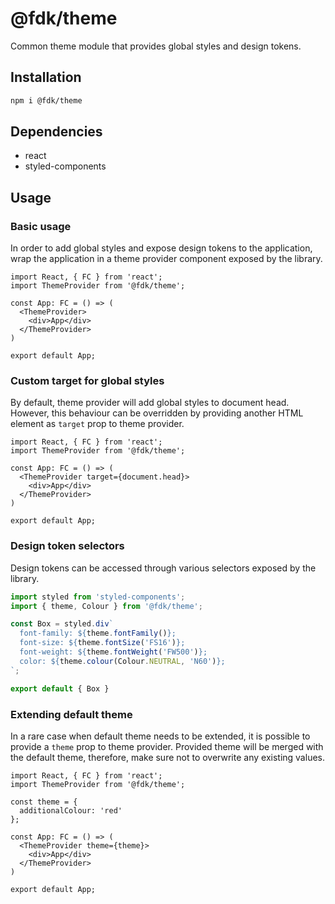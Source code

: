# @fdk/theme

Common theme module that provides global styles and design tokens.

## Installation

```bash
npm i @fdk/theme
```

## Dependencies

- react
- styled-components

## Usage

### Basic usage

In order to add global styles and expose design tokens to the application, wrap the application in a theme provider component exposed by the library.

```tsx
import React, { FC } from 'react';
import ThemeProvider from '@fdk/theme';

const App: FC = () => (
  <ThemeProvider>
    <div>App</div>
  </ThemeProvider>
)

export default App;
```

### Custom target for global styles

By default, theme provider will add global styles to document head. However, this behaviour can be overridden by providing another HTML element as `target` prop to theme provider.

```tsx
import React, { FC } from 'react';
import ThemeProvider from '@fdk/theme';

const App: FC = () => (
  <ThemeProvider target={document.head}>
    <div>App</div>
  </ThemeProvider>
)

export default App;
```

### Design token selectors

Design tokens can be accessed through various selectors exposed by the library.

```ts
import styled from 'styled-components';
import { theme, Colour } from '@fdk/theme';

const Box = styled.div`
  font-family: ${theme.fontFamily()};
  font-size: ${theme.fontSize('FS16')};
  font-weight: ${theme.fontWeight('FW500')};
  color: ${theme.colour(Colour.NEUTRAL, 'N60')};
`;

export default { Box }
```

### Extending default theme

In a rare case when default theme needs to be extended, it is possible to provide a `theme` prop to theme provider. Provided theme will be merged with the default theme, therefore, make sure not to overwrite any existing values.

```tsx
import React, { FC } from 'react';
import ThemeProvider from '@fdk/theme';

const theme = {
  additionalColour: 'red'
};

const App: FC = () => (
  <ThemeProvider theme={theme}>
    <div>App</div>
  </ThemeProvider>
)

export default App;
```
